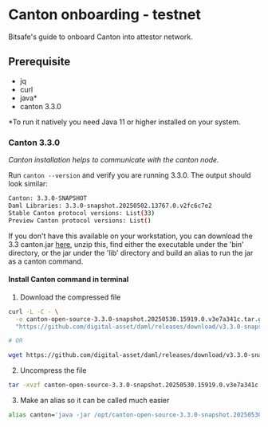 # Canton onboarding - testnet

Bitsafe's guide to onboard Canton into attestor network.

## Prerequisite

- jq
- curl
- java*
- canton 3.3.0

*To run it natively you need Java 11 or higher installed on your system.

### Canton 3.3.0

*Canton installation helps to communicate with the canton node.*

Run `canton --version` and verify you are running 3.3.0. The output should look similar:

```bash
Canton: 3.3.0-SNAPSHOT
Daml Libraries: 3.3.0-snapshot.20250502.13767.0.v2fc6c7e2
Stable Canton protocol versions: List(33)
Preview Canton protocol versions: List()
```

If you don't have this available on your workstation, you can download the 3.3 canton.jar [here](https://github.com/digital-asset/daml/releases/download/v3.3.0-snapshot.20250603.0/canton-open-source-3.3.0-snapshot.20250530.15919.0.v3e7a341c.tar.gz), unzip this, find either the executable under the 'bin' directory, or the jar under the 'lib' directory and build an alias to run the jar as a canton command.

#### Install Canton command in terminal

1. Download the compressed file

```bash
curl -L -C - \
  -o canton-open-source-3.3.0-snapshot.20250530.15919.0.v3e7a341c.tar.gz \
  "https://github.com/digital-asset/daml/releases/download/v3.3.0-snapshot.20250603.0/canton-open-source-3.3.0-snapshot.20250530.15919.0.v3e7a341c.tar.gz"

# OR

wget https://github.com/digital-asset/daml/releases/download/v3.3.0-snapshot.20250603.0/canton-open-source-3.3.0-snapshot.20250530.15919.0.v3e7a341c.tar.gz
```

2. Uncompress the file

```bash
tar -xvzf canton-open-source-3.3.0-snapshot.20250530.15919.0.v3e7a341c.tar.gz -C /opt
```

3. Make an alias so it can be called much easier

```bash
alias canton='java -jar /opt/canton-open-source-3.3.0-snapshot.20250530.15919.0.v3e7a341c/lib/canton-open-source-3.3.0-snapshot.20250530.15919.0.v3e7a341c.jar'
```
